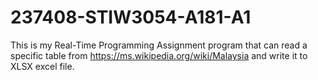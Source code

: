 # 237408-STIW3054-A181-A1
This is my Real-Time Programming Assignment program that can read a specific table
from https://ms.wikipedia.org/wiki/Malaysia and write it to XLSX excel file.
